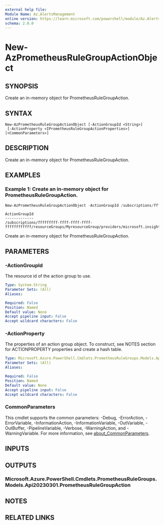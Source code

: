 ```yaml
---
external help file:
Module Name: Az.AlertsManagement
online version: https://learn.microsoft.com/powershell/module/Az.AlertsManagement/new-AzPrometheusRuleGroupActionObject
schema: 2.0.0
---
```


# New-AzPrometheusRuleGroupActionObject

## SYNOPSIS
Create an in-memory object for PrometheusRuleGroupAction.

## SYNTAX

```
New-AzPrometheusRuleGroupActionObject [-ActionGroupId <String>]
 [-ActionProperty <IPrometheusRuleGroupActionProperties>] [<CommonParameters>]
```

## DESCRIPTION
Create an in-memory object for PrometheusRuleGroupAction.

## EXAMPLES

### Example 1: Create an in-memory object for PrometheusRuleGroupAction.
```powershell
New-AzPrometheusRuleGroupActionObject -ActionGroupId /subscriptions/fffffffff-ffff-ffff-ffff-ffffffffffff/resourceGroups/MyresourceGroup/providers/microsoft.insights/actiongroups/MyActionGroup -ActionProperty @{"key1" = "value1"}

```

```output
ActionGroupId
-------------
/subscriptions/fffffffff-ffff-ffff-ffff-ffffffffffff/resourceGroups/MyresourceGroup/providers/microsoft.insights/acti…
```

Create an in-memory object for PrometheusRuleGroupAction.

## PARAMETERS

### -ActionGroupId
The resource id of the action group to use.

```yaml
Type: System.String
Parameter Sets: (All)
Aliases:

Required: False
Position: Named
Default value: None
Accept pipeline input: False
Accept wildcard characters: False
```

### -ActionProperty
The properties of an action group object.
To construct, see NOTES section for ACTIONPROPERTY properties and create a hash table.

```yaml
Type: Microsoft.Azure.PowerShell.Cmdlets.PrometheusRuleGroups.Models.Api20230301.IPrometheusRuleGroupActionProperties
Parameter Sets: (All)
Aliases:

Required: False
Position: Named
Default value: None
Accept pipeline input: False
Accept wildcard characters: False
```

### CommonParameters
This cmdlet supports the common parameters: -Debug, -ErrorAction, -ErrorVariable, -InformationAction, -InformationVariable, -OutVariable, -OutBuffer, -PipelineVariable, -Verbose, -WarningAction, and -WarningVariable. For more information, see [about_CommonParameters](http://go.microsoft.com/fwlink/?LinkID=113216).

## INPUTS

## OUTPUTS

### Microsoft.Azure.PowerShell.Cmdlets.PrometheusRuleGroups.Models.Api20230301.PrometheusRuleGroupAction

## NOTES

## RELATED LINKS


